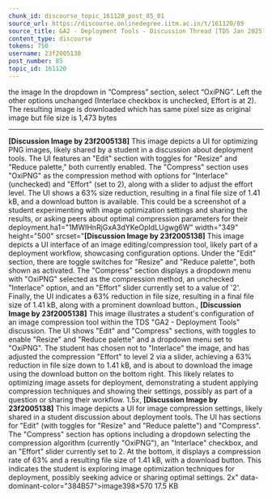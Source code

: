 ```yaml
---
chunk_id: discourse_topic_161120_post_85_01
source_url: https://discourse.onlinedegree.iitm.ac.in/t/161120/85
source_title: GA2 - Deployment Tools - Discussion Thread [TDS Jan 2025]
content_type: discourse
tokens: 750
username: 23f2005138
post_number: 85
topic_id: 161120
---
```


 the image
In the dropdown in “Compress” section, select “OxiPNG”. Left the other options unchanged (Interlace checkbox is unchecked, Effort is at 2).
The resulting image is downloaded which has same pixel size as original image but file size is 1,473 bytes

---

**[Discussion Image by 23f2005138]** This image depicts a UI for optimizing PNG images, likely shared by a student in a discussion about deployment tools. The UI features an "Edit" section with toggles for "Resize" and "Reduce palette," both currently enabled. The "Compress" section uses "OxiPNG" as the compression method with options for "Interlace" (unchecked) and "Effort" (set to 2), along with a slider to adjust the effort level. The UI shows a 63% size reduction, resulting in a final file size of 1.41 kB, and a download button is available. This could be a screenshot of a student experimenting with image optimization settings and sharing the results, or asking peers about optimal compression parameters for their deployment.ha1="1MWIHnRjGxA3dYKeOpIdLUgwg6W" width="349" height="500" srcset="**[Discussion Image by 23f2005138]** This image depicts a UI interface of an image editing/compression tool, likely part of a deployment workflow, showcasing configuration options. Under the "Edit" section, there are toggle switches for "Resize" and "Reduce palette", both shown as activated. The "Compress" section displays a dropdown menu with "OxiPNG" selected as the compression method, an unchecked "Interlace" option, and an "Effort" slider currently set to a value of '2'. Finally, the UI indicates a 63% reduction in file size, resulting in a final file size of 1.41 kB, along with a prominent download button., **[Discussion Image by 23f2005138]** This image illustrates a student's configuration of an image compression tool within the TDS "GA2 - Deployment Tools" discussion. The UI shows "Edit" and "Compress" sections, with toggles to enable "Resize" and "Reduce palette" and a dropdown menu set to "OxiPNG". The student has chosen not to "Interlace" the image, and has adjusted the compression "Effort" to level 2 via a slider, achieving a 63% reduction in file size down to 1.41 kB, and is about to download the image using the download button on the bottom right. This likely relates to optimizing image assets for deployment, demonstrating a student applying compression techniques and showing their settings, possibly as part of a question or sharing their workflow. 1.5x, **[Discussion Image by 23f2005138]** This image depicts a UI for image compression settings, likely shared in a student discussion about deployment tools. The UI has sections for "Edit" (with toggles for "Resize" and "Reduce palette") and "Compress". The "Compress" section has options including a dropdown selecting the compression algorithm (currently "OxiPNG"), an "Interlace" checkbox, and an "Effort" slider currently set to 2. At the bottom, it displays a compression rate of 63% and a resulting file size of 1.41 kB, with a download button. This indicates the student is exploring image optimization techniques for deployment, possibly seeking advice or sharing optimal settings. 2x" data-dominant-color="384B57">image398×570 17.5 KB
